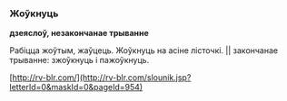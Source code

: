 ### Жоўкнуць
**дзеяслоў, незакончанае трыванне**

Рабіцца жоўтым, жаўцець. Жоўкнуць на асіне лісточкі. || закончанае трыванне: зжоўкнуць і пажоўкнуць.

<a rel="author">[http://rv-blr.com/](http://rv-blr.com/slounik.jsp?letterId=0&maskId=0&pageId=954)</a>
